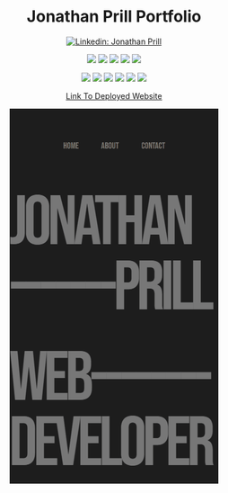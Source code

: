 <h1 align="center">Jonathan Prill Portfolio</h1>

<p align="center">
    <a href="https://www.linkedin.com/in/jonathan-prill-49423672/"><img alt="Linkedin: Jonathan Prill" src="https://img.shields.io/badge/LinkedIn-0077B5?style=for-the-badge&logo=linkedin&logoColor=white" target="_blank" /></a>
</p>

<p align="center">
    <img src="https://img.shields.io/badge/license-MIT-blue" />
    <img src="https://img.shields.io/github/repo-size/jonathanprill/personal-portfolio" />
    <img src="https://img.shields.io/github/languages/top/jonathanprill/personal-portfolio"  /> 
    <img src="https://img.shields.io/github/issues/jonathanprill/personal-portfolio" />
    <img src="https://img.shields.io/github/last-commit/jonathanprill/personal-portfolio" >
</p>

<p align="center">
    <img src="https://img.shields.io/badge/npm-orange" />
    <img src="https://img.shields.io/badge/Javascript-yellow" />
    <img src="https://img.shields.io/badge/jQuery-blue"  />
    <img src="https://img.shields.io/badge/-node.js-green" />
    <img src="https://img.shields.io/badge/-inquirer-red" >
    <img src="https://img.shields.io/badge/mySQL-blue"  />
</p>

<p align="center">
    <a href="https://jonathanprill.github.io/personal-portfolio/">Link To Deployed Website</a>
</p>

<p align="center">
    <img src="./assets/images/Portfolio-Animation.gif" />
</p>
